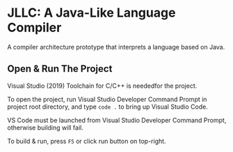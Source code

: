# JLLC: A Java-Like Language Compiler

A compiler architecture prototype that interprets a language based on Java.

## Open & Run The Project
Visual Studio (2019) Toolchain for C/C++ is neededfor the project.

To open the project, run Visual Studio Developer Command Prompt in project root directory, and type `code .` to bring up Visual Studio Code.

VS Code must be launched from Visual Studio Developer Command Prompt, otherwise building will fail.

To build & run, press `F5` or click run button on top-right.
